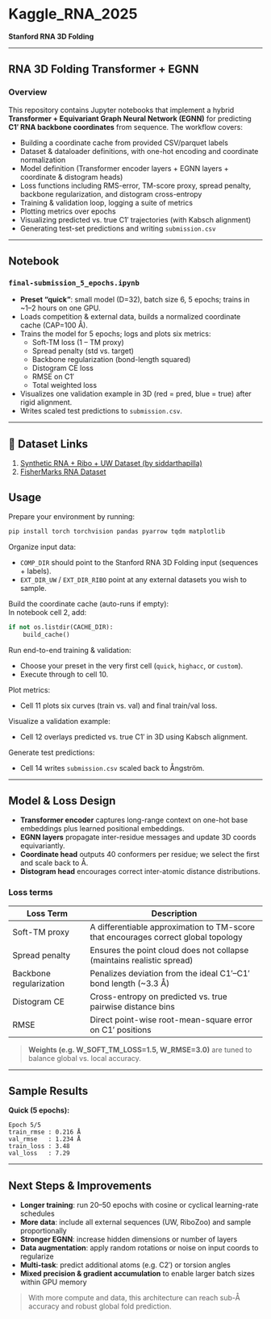 # Kaggle_RNA_2025  
**Stanford RNA 3D Folding**

---

## RNA 3D Folding Transformer + EGNN

### Overview

This repository contains Jupyter notebooks that implement a hybrid **Transformer + Equivariant Graph Neural Network (EGNN)** for predicting **C1′ RNA backbone coordinates** from sequence. The workflow covers:

- Building a coordinate cache from provided CSV/parquet labels  
- Dataset & dataloader definitions, with one-hot encoding and coordinate normalization  
- Model definition (Transformer encoder layers + EGNN layers + coordinate & distogram heads)  
- Loss functions including RMS-error, TM-score proxy, spread penalty, backbone regularization, and distogram cross-entropy  
- Training & validation loop, logging a suite of metrics  
- Plotting metrics over epochs  
- Visualizing predicted vs. true C1′ trajectories (with Kabsch alignment)  
- Generating test-set predictions and writing `submission.csv`

---

## Notebook

### `final-submission_5_epochs.ipynb`

- **Preset “quick”**: small model (D=32), batch size 6, 5 epochs; trains in ~1–2 hours on one GPU.  
- Loads competition & external data, builds a normalized coordinate cache (CAP=100 Å).  
- Trains the model for 5 epochs; logs and plots six metrics:
  - Soft-TM loss (1 – TM proxy)
  - Spread penalty (std vs. target)
  - Backbone regularization (bond-length squared)
  - Distogram CE loss
  - RMSE on C1′
  - Total weighted loss
- Visualizes one validation example in 3D (red = pred, blue = true) after rigid alignment.  
- Writes scaled test predictions to `submission.csv`.

---
## 📂 Dataset Links

1. [Synthetic RNA + Ribo + UW Dataset (by siddarthapilla)](https://www.kaggle.com/datasets/siddarthapilla/synthetic-rna-rib-uw-datasets)  
2. [FisherMarks RNA Dataset](https://www.kaggle.com/datasets/fishermarks/dataset)


## Usage

Prepare your environment by running:

```bash
pip install torch torchvision pandas pyarrow tqdm matplotlib
```

Organize input data:

- `COMP_DIR` should point to the Stanford RNA 3D Folding input (sequences + labels).
- `EXT_DIR_UW` / `EXT_DIR_RIBO` point at any external datasets you wish to sample.

Build the coordinate cache (auto-runs if empty):  
In notebook cell 2, add:

```python
if not os.listdir(CACHE_DIR):
    build_cache()
```

Run end-to-end training & validation:

- Choose your preset in the very first cell (`quick`, `highacc`, or `custom`).  
- Execute through to cell 10.

Plot metrics:

- Cell 11 plots six curves (train vs. val) and final train/val loss.

Visualize a validation example:

- Cell 12 overlays predicted vs. true C1′ in 3D using Kabsch alignment.

Generate test predictions:

- Cell 14 writes `submission.csv` scaled back to Ångström.

---

## Model & Loss Design

- **Transformer encoder** captures long-range context on one-hot base embeddings plus learned positional embeddings.
- **EGNN layers** propagate inter-residue messages and update 3D coords equivariantly.
- **Coordinate head** outputs 40 conformers per residue; we select the first and scale back to Å.
- **Distogram head** encourages correct inter-atomic distance distributions.

### Loss terms

| Loss Term              | Description                                                                 |
|------------------------|-----------------------------------------------------------------------------|
| Soft-TM proxy          | A differentiable approximation to TM-score that encourages correct global topology |
| Spread penalty         | Ensures the point cloud does not collapse (maintains realistic spread)     |
| Backbone regularization| Penalizes deviation from the ideal C1′–C1′ bond length (~3.3 Å)             |
| Distogram CE           | Cross-entropy on predicted vs. true pairwise distance bins                 |
| RMSE                   | Direct point-wise root-mean-square error on C1′ positions                   |

> **Weights (e.g. W_SOFT_TM_LOSS=1.5, W_RMSE=3.0)** are tuned to balance global vs. local accuracy.

---

## Sample Results

**Quick (5 epochs):**

```
Epoch 5/5
train_rmse : 0.216 Å
val_rmse   : 1.234 Å
train_loss : 3.48
val_loss   : 7.29
```

---

## Next Steps & Improvements

- **Longer training**: run 20–50 epochs with cosine or cyclical learning-rate schedules  
- **More data**: include all external sequences (UW, RiboZoo) and sample proportionally  
- **Stronger EGNN**: increase hidden dimensions or number of layers  
- **Data augmentation**: apply random rotations or noise on input coords to regularize  
- **Multi-task**: predict additional atoms (e.g. C2′) or torsion angles  
- **Mixed precision & gradient accumulation** to enable larger batch sizes within GPU memory  

> With more compute and data, this architecture can reach sub-Å accuracy and robust global fold prediction.
